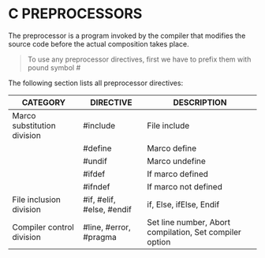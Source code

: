 # C PREPROCESSORS
The preprocessor is a program invoked by the compiler that modifies the source code before the actual composition takes place.

> To use any preprocessor directives, first we have to prefix them with pound symbol #

The following section lists all preprocessor directives:

| CATEGORY | DIRECTIVE | DESCRIPTION |
|----------|-----------|-------------|
| Marco substitution division | #include | File include |
| | #define | Marco define |
| | #undif | Marco undefine |
| | #ifdef | If marco defined |
| | #ifndef | If marco not defined |
| File inclusion division | #if, #elif, #else, #endif | if, Else, ifElse, Endif |
| Compiler control division | #line, #error, #pragma | Set line number, Abort compilation, Set compiler option |

